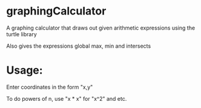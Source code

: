 # graphingCalculator

A graphing calculator that draws out given arithmetic expressions using the turtle library

Also gives the expressions global max, min and intersects

# Usage:

Enter coordinates in the form "x,y"

To do powers of n, use "x * x" for "x^2" and etc.
